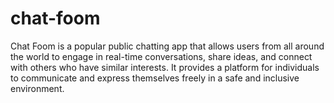 # chat-foom
Chat Foom is a popular public chatting app that allows users from all around the world to engage in real-time conversations, share ideas, and connect with others who have similar interests. It provides a platform for individuals to communicate and express themselves freely in a safe and inclusive environment.
